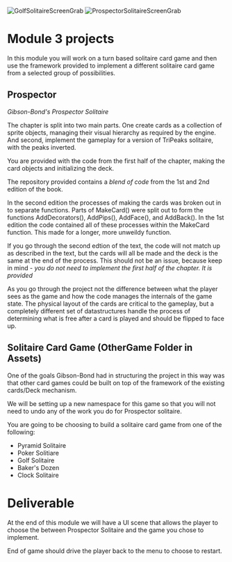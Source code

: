 ![GolfSolitaireScreenGrab](https://user-images.githubusercontent.com/113148836/202888250-acab8a22-824c-49ae-8478-8840411d31a8.jpg)
![ProspectorSolitaireScreenGrab](https://user-images.githubusercontent.com/113148836/202888254-32b0e209-3476-4f3f-9ac2-9831071722c0.jpg)





# Module 3 projects
In this module you will work on a turn based solitaire card game and then use the framework provided to implement a different solitaire card game from a selected group of possibilities.



## Prospector
*Gibson-Bond's Prospector Solitaire*

The chapter is split into two main parts. One create cards as a collection of sprite objects, managing their visual hierarchy as required by the engine. And second, implement the gameplay for a version of TriPeaks solitaire, with the peaks inverted.

You are provided with the code from the first half of the chapter, making the card objects and initializing the deck.

The repository provided contains a *blend of code* from the 1st and 2nd edition of the book. 

In the second edition the processes of making the cards was broken out in to separate functions. Parts of MakeCard() were split out to form the functions AddDecorators(), AddPips(), AddFace(), and AddBack(). In the 1st edition the code contained all of these processes within the MakeCard function. This made for a longer, more unweildy function.

If you go through the second edtion of the text, the code will not match up as described in the text, but the cards will all be made and the deck is the same at the end of the process. This should not be an issue, because keep in mind - *you do not need to implement the first half of the chapter. It is provided*

As you go through the project not the difference between what the player sees as the game and how the code manages the internals of the game state. The physical layout of the cards are critical to the gameplay, but a completely different set of datastructures handle the process of determining what is free after a card is played and should be flipped to face up.

## Solitaire Card Game (OtherGame Folder in Assets)
One of the goals Gibson-Bond had in structuring the project in this way was that other card games could be built on top of the framework of the existing cards/Deck mechanism.

We will be setting up a new namespace for this game so that you will not need to undo any of the work you do for Prospector solitaire.

You are going to be choosing to build a solitaire card game from one of the following:
- Pyramid Solitaire
- Poker Solitiare
- Golf Solitaire
- Baker's Dozen
- Clock Solitaire

# Deliverable
At the end of this module we will have a UI scene that allows the player to choose the between Prospector Solitaire and the game you chose to implement.

End of game should drive the player back to the menu to choose to restart.
